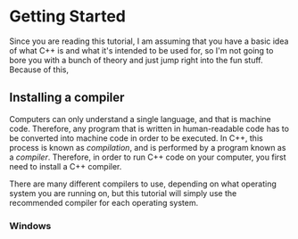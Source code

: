 # Getting Started

Since you are reading this tutorial, I am assuming that you have a basic idea of what C++ is and what it's intended to be used for, so I'm not going to bore you with a bunch of theory and just jump right into the fun stuff. Because of this, 

## Installing a compiler

Computers can only understand a single language, and that is machine code. Therefore, any program that is written in human-readable code has to be converted into machine code in order to be executed. In C++, this process is known as _compilation_, and is performed by a program known as a _compiler_. Therefore, in order to run C++ code on your computer, you first need to install a C++ compiler.

There are many different compilers to use, depending on what operating system you are running on, but this tutorial will simply use the recommended compiler for each operating system.

### Windows

